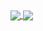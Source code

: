 <a href="https://github.com/anuraghazra/github-readme-stats">
  <img align="center" src="https://github-readme-stats-lemon-sigma-76.vercel.app/api/pin/?username=hanbitgoun&repo=github-readme-stats" />
</a>
<a href="https://github.com/anuraghazra/convoychat">
  <img align="center" src="https://github-readme-stats-lemon-sigma-76.vercel.app/api/pin/?username=hanbitgoun&repo=convoychat" />
</a>




<!--
**hanbitgoun/hanbitgoun** is a ✨ _special_ ✨ repository because its `README.md` (this file) appears on your GitHub profile.

Here are some ideas to get you started:

- 🔭 I’m currently working on ...
- 🌱 I’m currently learning ...
- 👯 I’m looking to collaborate on ...
- 🤔 I’m looking for help with ...
- 💬 Ask me about ...
- 📫 How to reach me: ...
- 😄 Pronouns: ...
- ⚡ Fun fact: ...


